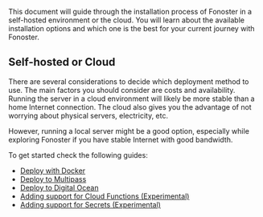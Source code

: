 This document will guide through the installation process of Fonoster in a self-hosted environment or the cloud. You will learn about the available installation options and which one is the best for your current journey with Fonoster.

## Self-hosted or Cloud

There are several considerations to decide which deployment method to use. The main factors you should consider are costs and availability. Running the server in a cloud environment will likely be more stable than a home Internet connection. The cloud also gives you the advantage of not worrying about physical servers, electricity, etc.

However, running a local server might be a good option, especially while exploring Fonoster if you have stable Internet with good bandwidth.

To get started check the following guides:

- [Deploy with Docker](./deploy-with-docker.md)
- [Deploy to Multipass](./deploy-to-multipass.md)
- [Deploy to Digital Ocean](./deploy-to-digitalocean.md)
- [Adding support for Cloud Functions (Experimental)](./adding_support_for_functions.md)
- [Adding support for Secrets (Experimental)](./adding_support_for_secrets.md)
